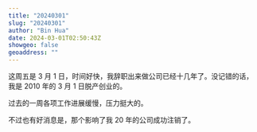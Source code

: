 ```yaml
---
title: "20240301"
slug: "20240301"
author: "Bin Hua"
date: 2024-03-01T02:50:43Z
showgeo: false
geoaddress: ""
---
```


这周五是 3 月 1 日，时间好快，我辞职出来做公司已经十几年了。没记错的话，我是 2010 年的 3 月 1 日脱产创业的。

过去的一周各项工作进展缓慢，压力挺大的。

不过也有好消息是，那个影响了我 20 年的公司成功注销了。